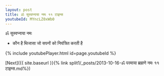 ```yaml
---
layout: post
title: ॐ सुस्वप्नाया नमः ११ टाइम्स
youtubeId: MYncLZ0xWb0
---
```

 
 
 ॐ सुस्वप्नाया नमः  
 
 -  कौन है थिजासा जो सपनों को नियंत्रित करती है 
 
  
 
  
 
 
 
 
 
 


{% include youtubePlayer.html id=page.youtubeId %}
 
[Next]({{ site.baseurl }}{% link  split1/_posts/2013-10-16-ॐ परमाया ब्रह्मणे नमः ११ टाइम्स.md%})
 
